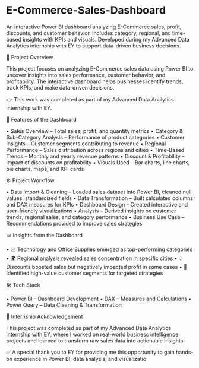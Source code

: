 # E-Commerce-Sales-Dashboard
An interactive Power BI dashboard analyzing E-Commerce sales, profit, discounts, and customer behavior. Includes category, regional, and time-based insights with KPIs and visuals. Developed during my Advanced Data Analytics internship with EY to support data-driven business decisions.

📌 Project Overview

This project focuses on analyzing E-Commerce sales data using Power BI to uncover insights into sales performance, customer behavior, and profitability. The interactive dashboard helps businesses identify trends, track KPIs, and make data-driven decisions.

👉 This work was completed as part of my Advanced Data Analytics internship with EY.

📂 Features of the Dashboard

• Sales Overview – Total sales, profit, and quantity metrics
• Category & Sub-Category Analysis – Performance of product categories
• Customer Insights – Customer segments contributing to revenue
• Regional Performance – Sales distribution across regions and cities
• Time-Based Trends – Monthly and yearly revenue patterns
• Discount & Profitability – Impact of discounts on profitability
• Visuals Used – Bar charts, line charts, pie charts, maps, and KPI cards

⚙️ Project Workflow

• Data Import & Cleaning – Loaded sales dataset into Power BI, cleaned null values, standardized fields
• Data Transformation – Built calculated columns and DAX measures for KPIs
• Dashboard Design – Created interactive and user-friendly visualizations
• Analysis – Derived insights on customer trends, regional sales, and category performance
• Business Use Case – Recommendations provided to improve sales strategies

📊 Insights from the Dashboard

• 📈 Technology and Office Supplies emerged as top-performing categories
• 🌍 Regional analysis revealed sales concentration in specific cities
• 💡 Discounts boosted sales but negatively impacted profit in some cases
• 👥 Identified high-value customer segments for targeted strategies

🛠 Tech Stack

• Power BI – Dashboard Development
• DAX – Measures and Calculations
• Power Query – Data Cleaning & Transformation

🤝 Internship Acknowledgement

This project was completed as part of my Advanced Data Analytics internship with EY, where I worked on real-world business intelligence projects and learned to transform raw sales data into actionable insights.

✅ A special thank you to EY for providing me this opportunity to gain hands-on experience in Power BI, data analysis, and visualizatio
